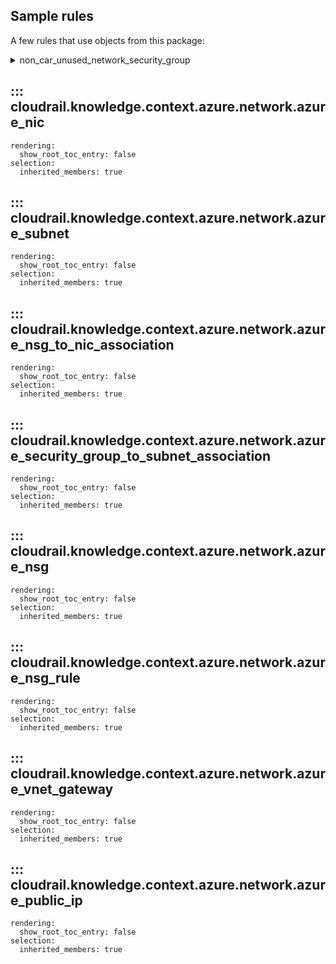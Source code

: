 ## Sample rules
A few rules that use objects from this package:

<details>
<summary>non_car_unused_network_security_group</summary>
<summary>non_car_vpn_gateway_disallow_basic_sku</summary>

```python
--8<--
cloudrail/knowledge/rules/azure/non_context_aware/unused_network_security_group_rule.py
cloudrail/knowledge/rules/azure/non_context_aware/vpn_gateway_disallow_basic_sku_rule.py
--8<--
```
</details>

## ::: cloudrail.knowledge.context.azure.network.azure_nic
    rendering:
      show_root_toc_entry: false
    selection:
      inherited_members: true

## ::: cloudrail.knowledge.context.azure.network.azure_subnet
    rendering:
      show_root_toc_entry: false
    selection:
      inherited_members: true

## ::: cloudrail.knowledge.context.azure.network.azure_nsg_to_nic_association
    rendering:
      show_root_toc_entry: false
    selection:
      inherited_members: true

## ::: cloudrail.knowledge.context.azure.network.azure_security_group_to_subnet_association
    rendering:
      show_root_toc_entry: false
    selection:
      inherited_members: true

## ::: cloudrail.knowledge.context.azure.network.azure_nsg
    rendering:
      show_root_toc_entry: false
    selection:
      inherited_members: true

## ::: cloudrail.knowledge.context.azure.network.azure_nsg_rule
    rendering:
      show_root_toc_entry: false
    selection:
      inherited_members: true

## ::: cloudrail.knowledge.context.azure.network.azure_vnet_gateway
    rendering:
      show_root_toc_entry: false
    selection:
      inherited_members: true

## ::: cloudrail.knowledge.context.azure.network.azure_public_ip
    rendering:
      show_root_toc_entry: false
    selection:
      inherited_members: true